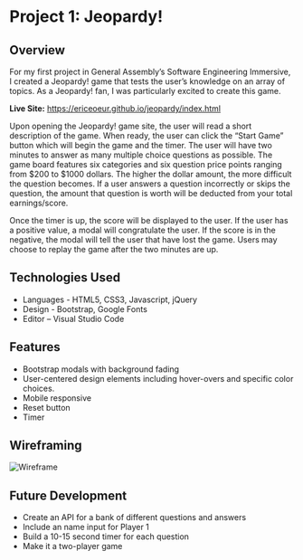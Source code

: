
# Project 1: Jeopardy!
## Overview

For my first project in General Assembly’s Software Engineering Immersive, I created a Jeopardy! game that tests the user’s knowledge on an array of topics. As a Jeopardy! fan, I was particularly excited to create this game. 

**Live Site:** https://ericeoeur.github.io/jeopardy/index.html

Upon opening the Jeopardy! game site, the user will read a short description of the game. When ready, the user can click the “Start Game” button which will begin the game and the timer. The user will have two minutes to answer as many multiple choice questions as possible. The game board features six categories and six question price points ranging from $200 to $1000 dollars. The higher the dollar amount, the more difficult the question becomes. If a user answers a question incorrectly or skips the question, the amount that question is worth will be deducted from your total earnings/score. 

Once the timer is up, the score will be displayed to the user. If the user has a positive value, a modal will congratulate the user. If the score is in the negative, the modal will tell the user that have lost the game. Users may choose to replay the game after the two minutes are up. 

## Technologies Used
  * Languages - HTML5, CSS3, Javascript, jQuery
  * Design - Bootstrap, Google Fonts
  * Editor – Visual Studio Code 

## Features
  * Bootstrap modals with background fading 
  * User-centered design elements including hover-overs and specific color choices. 
  * Mobile responsive 
  * Reset button
  * Timer 

## Wireframing
![Wireframe](https://github.com/ericeoeur/ericeoeur.github.io/blob/5fe41745644df3ee7bd5bf98efec4a1f9f133c49/jeopardy/images/jeopardy-wireframing.jpg)

## Future Development
* Create an API for a bank of different questions and answers
* Include an name input for Player 1
* Build a 10-15 second timer for each question
* Make it a two-player game
